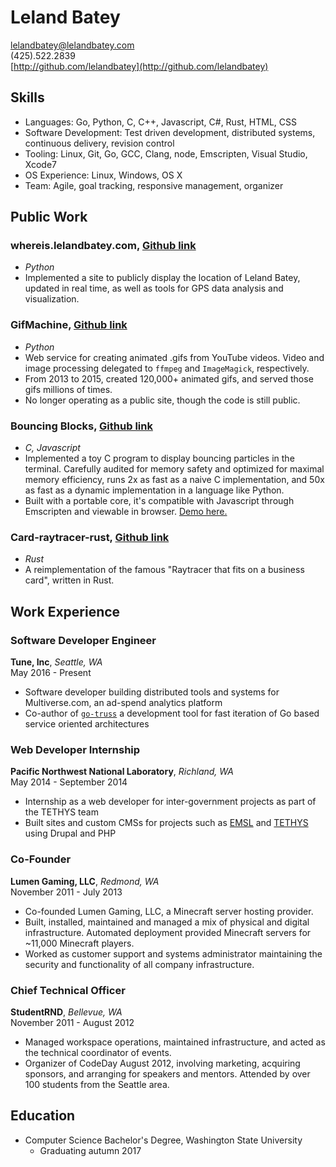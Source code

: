 
# Leland Batey
lelandbatey@lelandbatey.com  
(425).522.2839  
[http://github.com/lelandbatey](http://github.com/lelandbatey)

## Skills
- Languages: Go, Python, C, C++, Javascript, C#, Rust, HTML, CSS
- Software Development: Test driven development, distributed systems, continuous delivery, revision control
- Tooling: Linux, Git, Go, GCC, Clang, node, Emscripten, Visual Studio, Xcode7
- OS Experience: Linux, Windows, OS X
- Team: Agile, goal tracking, responsive management, organizer

## Public Work

### whereis.lelandbatey.com, [Github link](https://github.com/lelandbatey/whereIAm/)
- *Python*
- Implemented a site to publicly display the location of Leland Batey, updated in real time, as well as tools for GPS data analysis and visualization.

### GifMachine, [Github link](https://github.com/lelandbatey/gif-machine)
- *Python*
- Web service for creating animated .gifs from YouTube videos. Video and image processing delegated to `ffmpeg` and `ImageMagick`, respectively.
- From 2013 to 2015, created 120,000+ animated gifs, and served those gifs millions of times.
- No longer operating as a public site, though the code is still public.

### Bouncing Blocks, [Github link](https://github.com/lelandbatey/bouncing_block/tree/master/c)
- *C, Javascript*
- Implemented a toy C program to display bouncing particles in the terminal. Carefully audited for memory safety and optimized for maximal memory efficiency, runs 2x as fast as a naive C implementation, and 50x as fast as a dynamic implementation in a language like Python.
- Built with a portable core, it's compatible with Javascript through Emscripten and viewable in browser. [Demo here.](http://lelandbatey.com/projects/bouncing_blocks/)

### Card-raytracer-rust, [Github link](https://github.com/lelandbatey/card-raytracer-rust)
- *Rust*
- A reimplementation of the famous "Raytracer that fits on a business card", written in Rust.

<div style="display: none">
\vfill
\columnbreak
</div>

## Work Experience

### Software Developer Engineer
**Tune, Inc**, *Seattle, WA*  
May 2016 - Present

- Software developer building distributed tools and systems for Multiverse.com, an ad-spend analytics platform
- Co-author of [`go-truss`](https://github.com/TuneLab/go-truss/) a development tool for fast iteration of Go based service oriented architectures

### Web Developer Internship
**Pacific Northwest National Laboratory**, *Richland, WA*  
May 2014 - September 2014  

- Internship as a web developer for inter-government projects as part of the TETHYS team
- Built sites and custom CMSs for projects such as [EMSL](https://www.emsl.pnl.gov/emslweb/) and [TETHYS](http://tethys.pnnl.gov/) using Drupal and PHP

### Co-Founder
**Lumen Gaming, LLC**, *Redmond, WA*  
November 2011 - July 2013  

- Co-founded Lumen Gaming, LLC, a Minecraft server hosting provider.
- Built, installed, maintained and managed a mix of physical and digital infrastructure. Automated deployment provided Minecraft servers for ~11,000 Minecraft players.
- Worked as customer support and systems administrator maintaining the security and functionality of all company infrastructure.

### Chief Technical Officer
**StudentRND**, *Bellevue, WA*  
November 2011 - August 2012  

- Managed workspace operations, maintained infrastructure, and acted as the technical coordinator of events.
- Organizer of CodeDay August 2012, involving marketing, acquiring sponsors, and arranging for speakers and mentors. Attended by over 100 students from the Seattle area.

## Education
- Computer Science Bachelor's Degree, Washington State University
    - Graduating autumn 2017

